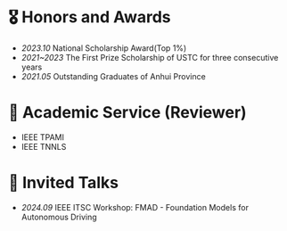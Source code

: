 # 🎖 Honors and Awards
- *2023.10* National Scholarship Award(Top 1%)
- *2021~2023* The First Prize Scholarship of USTC for three consecutive years
- *2021.05* Outstanding Graduates of Anhui Province

# 📝 Academic Service (Reviewer)
- IEEE TPAMI
- IEEE TNNLS

# 💬 Invited Talks
- *2024.09* IEEE ITSC Workshop: FMAD - Foundation Models for Autonomous Driving
